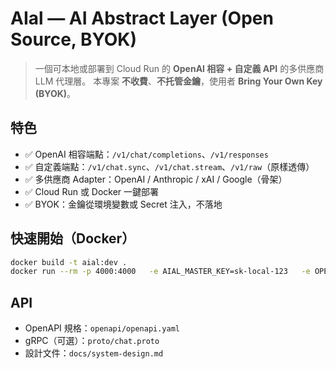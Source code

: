 # AIal — AI Abstract Layer (Open Source, BYOK)

> 一個可本地或部署到 Cloud Run 的 **OpenAI 相容 + 自定義 API** 的多供應商 LLM 代理層。
> 本專案 **不收費**、**不托管金鑰**，使用者 **Bring Your Own Key (BYOK)**。

## 特色
- ✅ OpenAI 相容端點：`/v1/chat/completions`、`/v1/responses`
- ✅ 自定義端點：`/v1/chat.sync`、`/v1/chat.stream`、`/v1/raw`（原樣透傳）
- ✅ 多供應商 Adapter：OpenAI / Anthropic / xAI / Google（骨架）
- ✅ Cloud Run 或 Docker 一鍵部署
- ✅ BYOK：金鑰從環境變數或 Secret 注入，不落地

## 快速開始（Docker）
```bash
docker build -t aial:dev .
docker run --rm -p 4000:4000   -e AIAL_MASTER_KEY=sk-local-123   -e OPENAI_API_KEY=your-openai-key   aial:dev
```

## API
- OpenAPI 規格：`openapi/openapi.yaml`
- gRPC（可選）：`proto/chat.proto`
- 設計文件：`docs/system-design.md`
